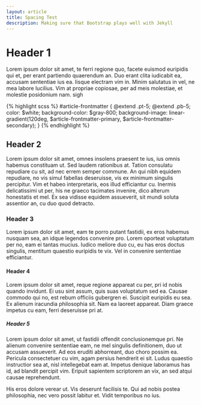 ```yaml
---
layout: article
title: Spacing Test
description: Making sure that Bootstrap plays well with Jekyll
---
```


# Header 1 
Lorem ipsum dolor sit amet, te ferri regione quo, facete euismod euripidis qui et, per erant partiendo quaerendum an. Duo erant clita iudicabit ea, accusam sententiae ius ea. Iisque electram vim in. Minim salutatus in vel, ne mea labore lucilius. Vim at propriae copiosae, per ad meis molestiae, et molestie posidonium nam. sigh

{% highlight scss %}
#article-frontmatter {
  @extend .pt-5;
  @extend .pb-5;
  color: $white;
  background-color: $gray-800;
  background-image: linear-gradient(120deg, $article-frontmatter-primary, $article-frontmatter-secondary);
}
{% endhighlight %}

## Header 2
Lorem ipsum dolor sit amet, omnes insolens praesent te ius, ius omnis habemus constituam ut. Sed laudem rationibus at. Tation consulatu repudiare cu sit, ad nec errem semper commune. An qui nibh equidem repudiare, no vis simul fabellas deseruisse, vis ex minimum singulis percipitur. Vim et habeo interpretaris, eos illud efficiantur cu. Inermis delicatissimi ut per, his ne graeco tacimates invenire, dico alterum honestatis et mel. Ex sea vidisse equidem assueverit, sit mundi soluta assentior an, cu duo quod detracto.

### Header 3
Lorem ipsum dolor sit amet, eam te porro putant fastidii, ex eros habemus nusquam sea, an idque legendos convenire pro. Lorem oporteat voluptatum per no, eam ei tantas mucius. Iudico meliore duo cu, eu has eros doctus singulis, mentitum quaestio euripidis te vix. Vel in convenire sententiae efficiantur.

#### Header 4
Lorem ipsum dolor sit amet, reque regione appareat cu per, pri id nobis quando invidunt. Ei usu sint assum, quis suas voluptatum sed ea. Causae commodo qui no, est rebum officiis gubergren ei. Suscipit euripidis eu sea. Ex alienum iracundia philosophia sit. Nam ea laoreet appareat. Diam graece impetus cu eam, ferri deseruisse pri at.

##### Header 5
Lorem ipsum dolor sit amet, ut fastidii offendit conclusionemque pri. Ne alienum convenire sententiae eam, ne mel singulis definitionem, duo ut accusam assueverit. Ad eos eruditi abhorreant, duo choro possim ea. Pericula consectetuer cu vim, agam persius hendrerit ei sit. Ludus quaestio instructior sea at, nisl intellegebat eam at. Impetus denique laboramus has id, ad blandit percipit vim. Eripuit sapientem scriptorem an vix, an sed atqui causae reprehendunt.

His eros dolore verear ut. Vis deserunt facilisis te. Qui ad nobis postea philosophia, nec vero possit labitur et. Vidit temporibus no ius.
